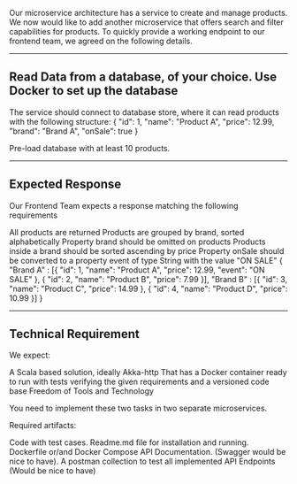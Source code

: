 Our microservice architecture has a service to create and manage products.
We now would like to add another microservice that offers search and filter capabilities for products.
To quickly provide a working endpoint to our frontend team, we agreed on the following details.

----------------------------------------------------------------------------
Read Data from a database, of your choice. Use Docker to set up the database
----------------------------------------------------------------------------

The service should connect to database store, where it can read products with the following structure:
{
"id": 1,
"name": "Product A",
"price": 12.99,
"brand": "Brand A",
"onSale": true
}

Pre-load database with at least 10 products.

------------------
Expected Response
------------------
Our Frontend Team expects a response matching the following requirements

All products are returned
Products are grouped by brand, sorted alphabetically
Property brand should be omitted on products
Products inside a brand should be sorted ascending by price
Property onSale should be converted to a property event of type String with the value "ON SALE"
{
"Brand A" : [{
"id": 1,
"name": "Product A",
"price": 12.99,
"event": "ON SALE"
},
{
"id": 2,
"name": "Product B",
"price": 7.99
}],
"Brand B" : [{
"id": 3,
"name": "Product C",
"price": 14.99
},
{
"id": 4,
"name": "Product D",
"price": 10.99
}]
}

------------------
Technical Requirement
------------------
We expect:

A Scala based solution, ideally Akka-http
That has a Docker container ready to run
with tests verifying the given requirements
and a versioned code base
Freedom of Tools and Technology

You need to implement these two tasks in two separate microservices.

Required artifacts:

Code with test cases.
Readme.md file for installation and running.
Dockerfile or/and Docker Compose
API Documentation. (Swagger would be nice to have).
A postman collection to test all implemented API Endpoints (Would be nice to have)
